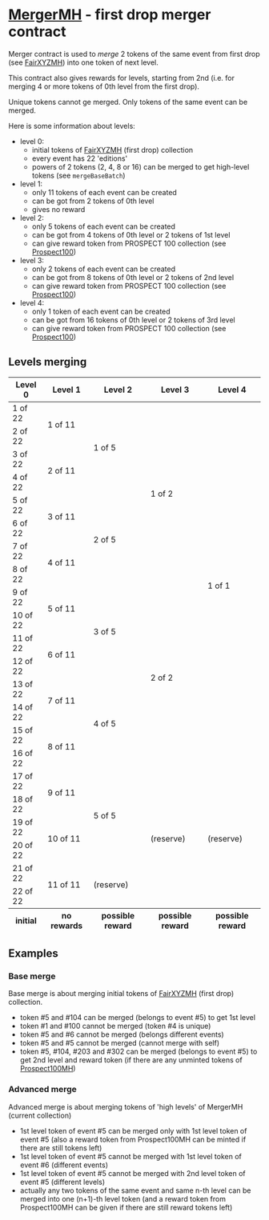 # [MergerMH](/contracts/MergerMH.sol) - first drop merger contract

Merger contract is used to *merge* 2 tokens of the same event
from first drop (see [FairXYZMH](./FairXYZMH.md)) into one token of next level.

This contract also gives rewards for levels, starting from 2nd
(i.e. for merging 4 or more tokens of 0th level from the first drop).

Unique tokens cannot ge merged.
Only tokens of the same event can be merged.

Here is some information about levels:
- level 0:
  - initial tokens of [FairXYZMH](./FairXYZMH.md) (first drop) collection
  - every event has 22 'editions'
  - powers of 2 tokens (2, 4, 8 or 16) can be merged to get high-level tokens (see `mergeBaseBatch`)
- level 1:
  - only 11 tokens of each event can be created
  - can be got from 2 tokens of 0th level
  - gives no reward
- level 2:
  - only 5 tokens of each event can be created
  - can be got from 4 tokens of 0th level or 2 tokens of 1st level
  - can give reward token from PROSPECT 100 collection (see [Prospect100](./Prospect100MH.md))
- level 3:
  - only 2 tokens of each event can be created
  - can be got from 8 tokens of 0th level or 2 tokens of 2nd level
  - can give reward token from PROSPECT 100 collection (see [Prospect100](./Prospect100MH.md))
- level 4:
  - only 1 token of each event can be created
  - can be got from 16 tokens of 0th level or 2 tokens of 3rd level
  - can give reward token from PROSPECT 100 collection (see [Prospect100](./Prospect100MH.md))

## Levels merging

<table>
    <thead>
        <tr>
            <th>Level 0</th>
            <th>Level 1</th>
            <th>Level 2</th>
            <th>Level 3</th>
            <th>Level 4</th>
        </tr>
    </thead>
    <tbody>
        <tr>
            <td rowspan=1>1 of 22</td>
            <td rowspan=2>1 of 11</td>
            <td rowspan=4>1 of 5</td>
            <td rowspan=8>1 of 2</td>
            <td rowspan=16>1 of 1</td>
        </tr>
        <tr>
            <td rowspan=1>2 of 22</td>
        </tr>
        <tr>
            <td rowspan=1>3 of 22</td>
            <td rowspan=2>2 of 11</td>
        </tr>
        <tr>
            <td rowspan=1>4 of 22</td>
        </tr>
        <tr>
            <td rowspan=1>5 of 22</td>
            <td rowspan=2>3 of 11</td>
            <td rowspan=4>2 of 5</td>
        </tr>
        <tr>
            <td rowspan=1>6 of 22</td>
        </tr>
        <tr>
            <td rowspan=1>7 of 22</td>
            <td rowspan=2>4 of 11</td>
        </tr>
        <tr>
            <td rowspan=1>8 of 22</td>
        </tr>
        <tr>
            <td rowspan=1>9 of 22</td>
            <td rowspan=2>5 of 11</td>
            <td rowspan=4>3 of 5</td>
            <td rowspan=8>2 of 2</td>
        </tr>
        <tr>
            <td rowspan=1>10 of 22</td>
        </tr>
        <tr>
            <td rowspan=1>11 of 22</td>
            <td rowspan=2>6 of 11</td>
        </tr>
        <tr>
            <td rowspan=1>12 of 22</td>
        </tr>
        <tr>
            <td rowspan=1>13 of 22</td>
            <td rowspan=2>7 of 11</td>
            <td rowspan=4>4 of 5</td>
        </tr>
        <tr>
            <td rowspan=1>14 of 22</td>
        </tr>
        <tr>
            <td rowspan=1>15 of 22</td>
            <td rowspan=2>8 of 11</td>
        </tr>
        <tr>
            <td rowspan=1>16 of 22</td>
        </tr>
        <tr>
            <td rowspan=1>17 of 22</td>
            <td rowspan=2>9 of 11</td>
            <td rowspan=4>5 of 5</td>
            <td rowspan=6>(reserve)</td>
            <td rowspan=6>(reserve)</td>
        </tr>
        <tr>
            <td rowspan=1>18 of 22</td>
        </tr>
        <tr>
            <td rowspan=1>19 of 22</td>
            <td rowspan=2>10 of 11</td>
        </tr>
        <tr>
            <td rowspan=1>20 of 22</td>
        </tr>
        <tr>
            <td rowspan=1>21 of 22</td>
            <td rowspan=2>11 of 11</td>
            <td rowspan=2>(reserve)</td>
        </tr>
        <tr>
            <td rowspan=1>22 of 22</td>
        </tr>
    </tbody>
    <tfoot>
        <tr>
            <th>initial</th>
            <th>no rewards</th>
            <th>possible reward</th>
            <th>possible reward</th>
            <th>possible reward</th>
        </tr>
    </tfoot>
</table>

## Examples

### Base merge

Base merge is about merging initial tokens of [FairXYZMH](./FairXYZMH.md) (first drop) collection.

- token #5 and #104 can be merged (belongs to event #5) to get 1st level
- token #1 and #100 cannot be merged (token #4 is unique)
- token #5 and #6 cannot be merged (belongs different events)
- token #5 and #5 cannot be merged (cannot merge with self)
- token #5, #104, #203 and #302 can be merged (belongs to event #5) to get 2nd level
and reward token (if there are any unminted tokens of [Prospect100MH](./Prospect100MH.md))

### Advanced merge

Advanced merge is about merging tokens of 'high levels' of MergerMH (current collection)
- 1st level token of event #5 can be merged only with 1st level token of event #5
(also a reward token from Prospect100MH can be minted if there are still tokens left)
- 1st level token of event #5 cannot be merged with 1st level token of event #6 (different events)
- 1st level token of event #5 cannot be merged with 2nd level token of event #5 (different levels)
- actually any two tokens of the same event and same n-th level can be merged into one (n+1)-th level token
(and a reward token from Prospect100MH can be given if there are still reward tokens left)
